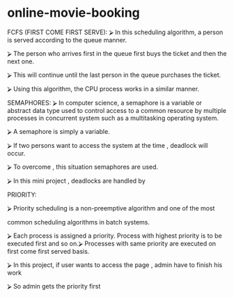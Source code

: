 # online-movie-booking


FCFS (FIRST COME FIRST SERVE):
⮚ In this scheduling algorithm, a person
is served according to the queue manner.

⮚ The person who arrives first in the
queue first buys the ticket and then the next
one.

⮚ This will continue until the last person in the
queue purchases the ticket.

⮚ Using this algorithm, the CPU process works in a
similar manner.


SEMAPHORES:
⮚ In computer science, a semaphore is a variable
or abstract data type used to control access to a
common resource by multiple processes in
concurrent system such as a
multitasking operating system.

⮚ A semaphore is simply a variable.

⮚ If two persons want to access the system at the
time , deadlock will occur.

⮚ To overcome , this situation semaphores are
used.

⮚ In this mini project , deadlocks are handled by


PRIORITY:

⮚ Priority scheduling is a non-preemptive
algorithm and one of the most

common scheduling algorithms in batch
systems.

⮚ Each process is assigned a priority. Process with
highest priority is to be executed first and so on.⮚ Processes with same priority are executed
on first come first served basis.

⮚ In this project, if user wants to access the page ,
admin have to finish his work

⮚ So admin gets the priority first
